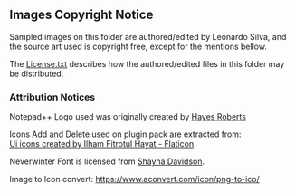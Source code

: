 ## Images Copyright Notice

Sampled images on this folder are authored/edited by Leonardo Silva, and the source art used is copyright free, except for the mentions bellow.

The [License.txt](../License.txt) describes how the authored/edited files in this folder may be distributed.

### Attribution Notices

Notepad++ Logo used was originally created by [Hayes Roberts](https://commons.wikimedia.org/wiki/File:Notepad%2B%2B_Logo.png)

Icons Add and Delete used on plugin pack are extracted from:<br>
[Ui icons created by Ilham Fitrotul Hayat - Flaticon](https://www.flaticon.com/free-icons/ui)

Neverwinter Font is licensed from [Shayna Davidson](shayna@pixelsagas.com).

Image to Icon convert: https://www.aconvert.com/icon/png-to-ico/
